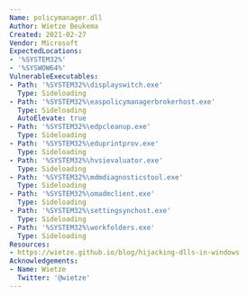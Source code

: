 ```yaml
---
Name: policymanager.dll
Author: Wietze Beukema
Created: 2021-02-27
Vendor: Microsoft
ExpectedLocations:
- '%SYSTEM32%'
- '%SYSWOW64%'
VulnerableExecutables:
- Path: '%SYSTEM32%\displayswitch.exe'
  Type: Sideloading
- Path: '%SYSTEM32%\easpolicymanagerbrokerhost.exe'
  Type: Sideloading
  AutoElevate: true
- Path: '%SYSTEM32%\edpcleanup.exe'
  Type: Sideloading
- Path: '%SYSTEM32%\eduprintprov.exe'
  Type: Sideloading
- Path: '%SYSTEM32%\hvsievaluator.exe'
  Type: Sideloading
- Path: '%SYSTEM32%\mdmdiagnosticstool.exe'
  Type: Sideloading
- Path: '%SYSTEM32%\omadmclient.exe'
  Type: Sideloading
- Path: '%SYSTEM32%\settingsynchost.exe'
  Type: Sideloading
- Path: '%SYSTEM32%\workfolders.exe'
  Type: Sideloading
Resources:
- https://wietze.github.io/blog/hijacking-dlls-in-windows
Acknowledgements:
- Name: Wietze
  Twitter: '@wietze'
---
```


